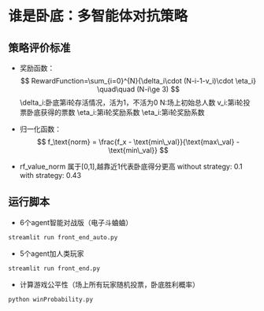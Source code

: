 # 谁是卧底：多智能体对抗策略

## 策略评价标准
- 奖励函数：
$$
RewardFunction=\sum_{i=0}^{N}{\delta_i\cdot (N-i-1-v_i)\cdot \eta_i} \quad\quad (N-i\ge 3)
$$
\delta_i:卧底第i轮存活情况，活为1，不活为0
N:场上初始总人数
v_i:第i轮投票卧底获得的票数
\eta_i:第i轮奖励系数
\eta_i:第i轮奖励系数


- 归一化函数：
$$
f_\text{norm} = \frac{f_x - \text{min\_val}}{\text{max\_val} - \text{min\_val}}
$$

- rf_value_norm 属于[0,1],越靠近1代表卧底得分更高
without strategy: 0.1
with strategy: 0.43

## 运行脚本
- 6个agent智能对战版（电子斗蛐蛐）
```bash
streamlit run front_end_auto.py
```
- 5个agent加人类玩家
```bash
streamlit run front_end.py
```
- 计算游戏公平性（场上所有玩家随机投票，卧底胜利概率）
```bash
python winProbability.py
```
